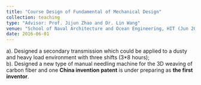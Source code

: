 ```yaml
---
title: "Course Design of Fundamental of Mechanical Design"
collection: teaching
type: "Advisor: Prof. Jijun Zhao and Dr. Lin Wang"
venue: "School of Naval Architecture and Ocean Engineering, HIT (Jun 2016 - Jul 2016)"
date: 2016-06-01
---
```



a).	Designed a secondary transmission which could be applied to a dusty and heavy load environment with three shifts (3*8 hours);       
b).	Designed a new type of manual needling machine for the 3D weaving of carbon fiber and one **China invention patent** is under preparing as **the first inventor**.

